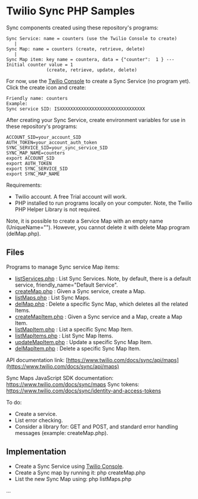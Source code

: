 # Twilio Sync PHP Samples

Sync components created using these repository's programs:
````
Sync Service: name = counters (use the Twilio Console to create)
   |
Sync Map: name = counters (create, retrieve, delete)
   |
Sync Map item: key name = countera, data = {"counter":  1 } --- Initial counter value = 1
               (create, retrieve, update, delete)
````

For now, use the [Twilio Console](https://www.twilio.com/console/sync/services) to create a Sync Service (no program yet).
Click the create icon and create:
````
Friendly name: counters
Example:
Sync service SID: ISXXXXXXXXXXXXXXXXXXXXXXXXXXXXXXXX
````

After creating your Sync Service, create environment variables for use in these repository's programs:
````
ACCOUNT_SID=your_account_SID
AUTH_TOKEN=your_account_auth_token
SYNC_SERVICE_SID=your_sync_service_SID
SYNC_MAP_NAME=counters
export ACCOUNT_SID
export AUTH_TOKEN
export SYNC_SERVICE_SID
export SYNC_MAP_NAME
````

Requirements:

- Twilio account. A free Trial account will work.
- PHP installed to run programs locally on your computer. Note, the Twilio PHP Helper Library is not required.

Note, it is possible to create a Service Map with an empty name (UniqueName=""). However, you cannot delete it with delete Map program (delMap.php).

## Files

Programs to manage Sync service Map items:
- [listServices.php](listServices.php) : List Sync Services. Note, by default, there is a default service, friendly_name="Default Service".
- [createMap.php](createMap.php) : Given a Sync service, create a Map.
- [listMaps.php](listMaps.php) : List Sync Maps.
- [delMap.php](delMap.php) : Delete a specific Sync Map, which deletes all the related Items.
- [createMapItem.php](createMapItem.php) : Given a Sync service and a Map, create a Map Item.
- [listMapItem.php](listMapItem.php) : List a specific Sync Map Item.
- [listMapItems.php](listMapItems.php) : List Sync Map Items.
- [updateMapItem.php](listMapItem.php) : Update a specific Sync Map Item.
- [delMapItem.php](delMapItem.php) : Delete a specific Sync Map Item.

API documentation link: [https://www.twilio.com/docs/sync/api/maps](https://www.twilio.com/docs/sync/api/maps)

Sync Maps JavaScript SDK documentation: https://www.twilio.com/docs/sync/maps
Sync tokens: https://www.twilio.com/docs/sync/identity-and-access-tokens

To do:
- Create a service.
- List error checking.
- Consider a library for: GET and POST, and standard error handling messages (example: createMap.php).

## Implementation

- Create a Sync Service using [Twilio Console](https://www.twilio.com/console/sync/services).
- Create a Sync map by running it: php createMap.php
- List the new Sync Map using: php listMaps.php

...
